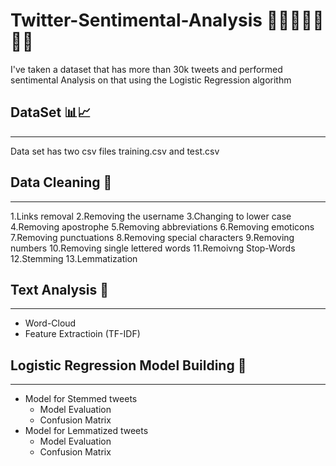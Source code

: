 # Twitter-Sentimental-Analysis 🤖🥶🥵🤬😃😰😭
I've taken a dataset that has more than 30k tweets and performed sentimental Analysis on that using the Logistic Regression algorithm
## DataSet 📊📈
----
Data set has two csv files training.csv and test.csv
## Data Cleaning 🧹
----
 1.Links removal
 2.Removing the username
 3.Changing to lower case
 4.Removing apostrophe
 5.Removing abbreviations
 6.Removing emoticons
 7.Removing punctuations
 8.Removing special characters
 9.Removing numbers
 10.Removing single lettered words
 11.Remoivng Stop-Words
 12.Stemming
 13.Lemmatization
## Text Analysis 🧮
----
 * Word-Cloud
 * Feature Extractioin (TF-IDF)
## Logistic Regression Model Building 📠
----
+ Model for Stemmed tweets
     * Model Evaluation
     * Confusion Matrix
+ Model for Lemmatized tweets
     * Model Evaluation
     * Confusion Matrix
